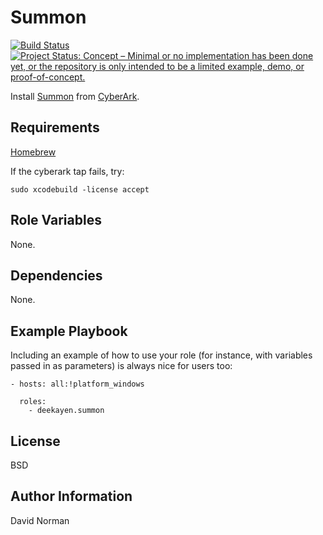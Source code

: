 Summon
=========

[![Build Status](https://travis-ci.org/deekayen/ansible-role-summon.svg?branch=master)](https://travis-ci.org/deekayen/ansible-role-summon) [![Project Status: Concept – Minimal or no implementation has been done yet, or the repository is only intended to be a limited example, demo, or proof-of-concept.](https://www.repostatus.org/badges/latest/concept.svg)](https://www.repostatus.org/#concept)

Install [Summon](https://cyberark.github.io/summon/) from [CyberArk](https://github.com/cyberark).


Requirements
------------

[Homebrew](https://brew.sh)

If the cyberark tap fails, try:

```
sudo xcodebuild -license accept
```

Role Variables
--------------

None.

Dependencies
------------

None.

Example Playbook
----------------

Including an example of how to use your role (for instance, with variables passed in as parameters) is always nice for users too:

    - hosts: all:!platform_windows

      roles:
        - deekayen.summon

License
-------

BSD

Author Information
------------------

David Norman
